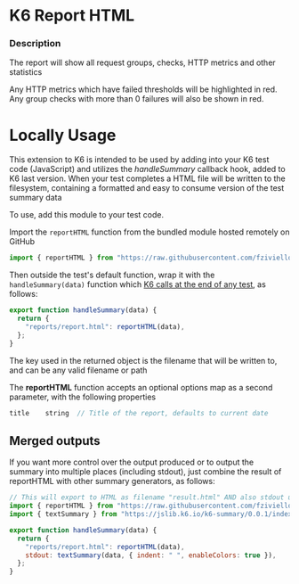 # K6 Report HTML

### Description

The report will show all request groups, checks, HTTP metrics and other statistics

Any HTTP metrics which have failed thresholds will be highlighted in red. Any group checks with more than 0 failures will also be shown in red.

# Locally Usage

This extension to K6 is intended to be used by adding into your K6 test code (JavaScript) and utilizes the _handleSummary_ callback hook, added to K6 last version.
When your test completes a HTML file will be written to the filesystem, containing a formatted and easy to consume version of the test summary data

To use, add this module to your test code.

Import the `reportHTML` function from the bundled module hosted remotely on GitHub

```js
import { reportHTML } from "https://raw.githubusercontent.com/fziviello/k6-report-html/main/dist/reportHtml.min.js";
```

Then outside the test's default function, wrap it with the `handleSummary(data)` function which [K6 calls at the end of any test](https://github.com/loadimpact/k6/pull/1768), as follows:

```js
export function handleSummary(data) {
  return {
    "reports/report.html": reportHTML(data),
  };
}
```

The key used in the returned object is the filename that will be written to, and can be any valid filename or path  

The **reportHTML** function accepts an optional options map as a second parameter, with the following properties

```ts
title    string  // Title of the report, defaults to current date
```

## Merged outputs

If you want more control over the output produced or to output the summary into multiple places (including stdout), just combine the result of reportHTML with other summary generators, as follows:

```js
// This will export to HTML as filename "result.html" AND also stdout using the text summary
import { reportHTML } from "https://raw.githubusercontent.com/fziviello/k6-report-html/main/dist/reportHtml.min.js";
import { textSummary } from "https://jslib.k6.io/k6-summary/0.0.1/index.js";

export function handleSummary(data) {
  return {
    "reports/report.html": reportHTML(data),
    stdout: textSummary(data, { indent: " ", enableColors: true }),
  };
}
```